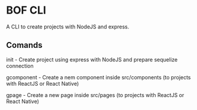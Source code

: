 # BOF CLI

A CLI to create projects with NodeJS and express.

## Comands

init - Create project using express with NodeJS and prepare sequelize connection

gcomponent - Create a nem component inside src/components (to projects with ReactJS or React Native)

gpage - Create a new page inside src/pages (to projects with ReactJS or React Native)
